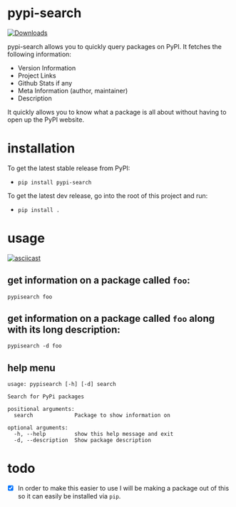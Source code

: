 # pypi-search
[![Downloads](https://pepy.tech/badge/pypi-search)](https://pepy.tech/project/pypi-search)

pypi-search allows you to quickly query packages on PyPI.
It fetches the following information:
- Version Information
- Project Links
- Github Stats if any
- Meta Information (author, maintainer)
- Description

It quickly allows you to know what a package is all about without having to open up
the PyPI website.

# installation

To get the latest stable release from PyPI:
- `pip install pypi-search`

To get the latest dev release, go into the root of this project and run:
- `pip install .`

# usage

[![asciicast](https://asciinema.org/a/JTlNXr0PrfDT9exEDkGQeklGz.svg)](https://asciinema.org/a/JTlNXr0PrfDT9exEDkGQeklGz)

get information on a package called `foo`:
---
`pypisearch foo`

get information on a package called `foo` along with its long description:
---
`pypisearch -d foo`

## help menu

```
usage: pypisearch [-h] [-d] search

Search for PyPi packages

positional arguments:
  search             Package to show information on

optional arguments:
  -h, --help         show this help message and exit
  -d, --description  Show package description
```


# todo

- [x] In order to make this easier to use I will be making a package out of this
so it can easily be installed via `pip`.

